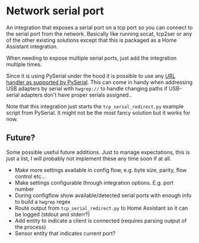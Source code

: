 # Network serial port

An integration that exposes a serial port on a tcp port so you can connect to the serial port from the network. Basically like running socat, tcp2ser or any of the other existing solutions except that this is packaged as a Home Assistant integration.

When needing to expose multiple serial ports, just add the integration multiple times.

Since it is using PySerial under the hood it is possible to use any [URL handler as supported by PySerial](https://pyserial.readthedocs.io/en/latest/url_handlers.html). This can come in handy when addressing USB adapters by serial with `hwgrep://` to handle changing paths if USB-serial adapters don't have proper serials assigned..

Note that this integration just starts the `tcp_serial_redirect.py` example script from PySerial. It might not be the most fancy solution but it works for now.

## Future?

Some possible useful future additions. Just to manage expectations, this is just a list, I will probably not implement these any time soon if at all.

* Make more settings available in config flow, e.g. byte size, parity, flow control etc...
* Make settings configurable through integration options. E.g. port number
* During configflow show available/detected serial ports with enough info to build a `hwgrep` regex
* Route output from `tcp_serial_redirect.py` to Home Assistant so it can be logged (stdout and stderr?)
* Add entity to indicate a client is connected (requires parsing output of the process)
* Sensor entity that indicates current port?
